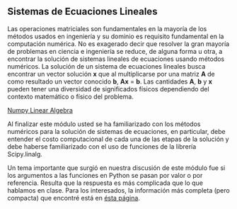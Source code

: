 ## Sistemas de Ecuaciones Lineales

Las operaciones matriciales son fundamentales en la mayoría de los métodos usados en ingeniería y su dominio es requisito fundamental en la computación numérica. No es exagerado decir que resolver la gran mayoría de problemas en ciencia e ingeniería se reduce, de alguna forma u otra, a encontrar la solución de sistemas lineales de ecuaciones usando métodos numéricos. La solución de un sistema de ecuaciones lineales busca encontrar un vector solución **x** que al multiplicarse por una matriz **A** de como resultado un vector conocido **b**, **Ax** = **b**. Las cantidades **A**, **b** y **x** pueden tener una diversidad de significados físicos dependiendo del contexto matemático o físico del problema.  

[Numpy Linear Algebra](https://docs.scipy.org/doc/numpy/reference/routines.linalg.html)  

Al finalizar este módulo usted se ha familiarizado con los métodos numéricos para la solución de sistemas de ecuaciones, en particular, debe entender el costo computacional de cada una de las etapas de la solución y debe haberse familiarizado con el uso de funciones de la librería Scipy.linalg.  

Un tema importante que surgió en nuestra discusión de este módulo fue si los argumentos a las funciones en Python se pasan por valor o por referencia. Resulta que la respuesta es más complicada que lo que hablamos en clase. Para los interesados, la información más completa (pero compacta) que encontré está en [ésta página](https://stackoverflow.com/questions/986006/how-do-i-pass-a-variable-by-reference).  